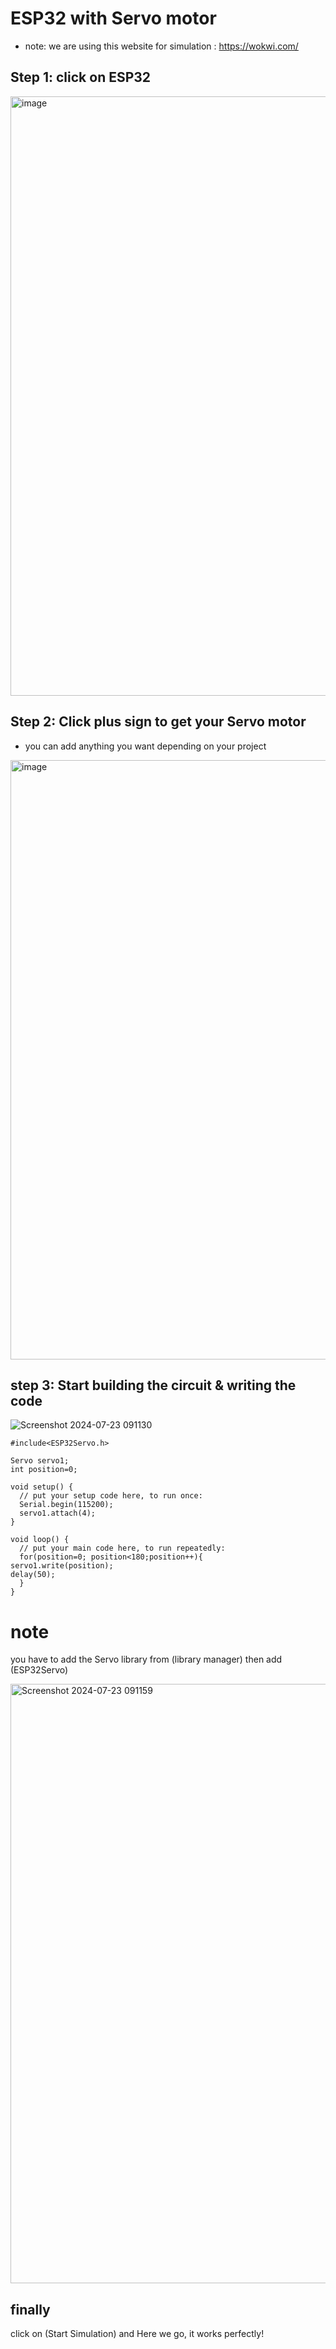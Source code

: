 # ESP32 with Servo motor

- note: we are using this website for simulation : https://wokwi.com/

## Step 1: click on ESP32 

<img width="959" alt="image" src="https://github.com/user-attachments/assets/d1c8bcdd-6e05-430b-8a25-ab4a328edc1a">

## Step 2: Click plus sign to get your Servo motor 
- you can add anything you want depending on your project

<img width="959" alt="image" src="https://github.com/user-attachments/assets/8af30e64-8e5e-4982-b462-f2fdf173908f">

## step 3: Start building the circuit & writing the code

![Screenshot 2024-07-23 091130](https://github.com/user-attachments/assets/fd518783-e999-4905-8ba8-9b69f75a31db)

```
#include<ESP32Servo.h>

Servo servo1;
int position=0;

void setup() {
  // put your setup code here, to run once:
  Serial.begin(115200);
  servo1.attach(4);
}

void loop() {
  // put your main code here, to run repeatedly:
  for(position=0; position<180;position++){
servo1.write(position);
delay(50);
  }
}
```

# note
you have to add the Servo library from (library manager) then add (ESP32Servo) 

<img width="959" alt="Screenshot 2024-07-23 091159" src="https://github.com/user-attachments/assets/52f04644-cc22-4e25-a01f-16c4b5c11407">

## finally
click on (Start Simulation) and Here we go, it works perfectly!


